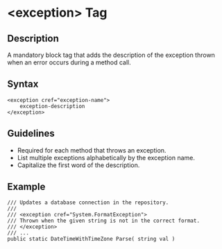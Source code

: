 <!-- loio5a69fbbcdeec452ebf4e55cfe1f51665 -->

# <exception\> Tag



## Description

A mandatory block tag that adds the description of the exception thrown when an error occurs during a method call.



## Syntax

```
<exception cref="exception-name">
    exception-description
</exception>
```



## Guidelines

-   Required for each method that throws an exception.
-   List multiple exceptions alphabetically by the exception name.
-   Capitalize the first word of the description.



## Example

```
/// Updates a database connection in the repository.
/// 
/// <exception cref="System.FormatException">
/// Thrown when the given string is not in the correct format.
/// </exception>
/// ...
public static DateTimeWithTimeZone Parse( string val )
```

